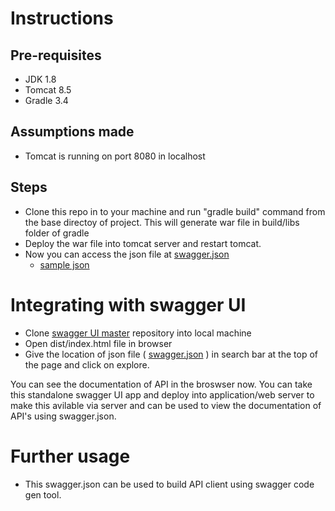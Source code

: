 # Instructions

## Pre-requisites
- JDK 1.8
- Tomcat 8.5
- Gradle 3.4

## Assumptions made
- Tomcat is running on port 8080 in localhost

## Steps

- Clone this repo in to your machine and run "gradle build" command from the base directoy of project. This will generate war file in build/libs folder of gradle
- Deploy the war file into tomcat server and restart tomcat.
- Now you can access the json file at [swagger.json]
  - [sample json]


# Integrating with swagger UI

- Clone [swagger UI master] repository into local machine
- Open dist/index.html file in browser
- Give the location of json file ( [swagger.json] ) in search bar at the top of the page and click on explore.

You can see the documentation of API in the broswser now. You can take this standalone swagger UI app and deploy into application/web server to make this avilable via server and can be used to view the documentation of API's using swagger.json.

# Further usage
- This swagger.json can be used to build API client using swagger code gen tool.



 [swagger.json]: <http://localhost:8080/swagger-for-api-doc/api/swagger.json>
 [sample json]: <https://api.myjson.com/bins/h0nlz>
 [swagger UI master]: <https://github.com/swagger-api/swagger-ui>
